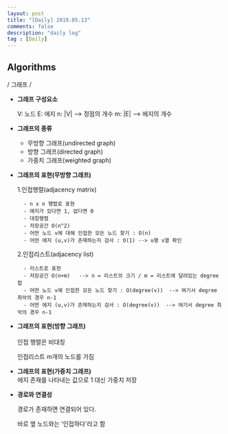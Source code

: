 ```yaml
---
layout: post
title: "[Daily] 2019.05.13"
comments: false
description: "daily log"
tag : [Daily]
---
```


## Algorithms
/ 그래프 /<br>

- **그래프 구성요소**<br>

    V: 노드 
    E: 에지
    n: |V|  -->  정점의 개수
    m: |E|  --> 에지의 개수

- **그래프의 종류**<br>

    - 무방향 그래프(undirected graph)
    - 방향 그래프(directed graph)
    - 가중치 그래프(weighted graph)

- **그래프의 표현(무방향 그래프)**<br>

    1.인접행렬(adjacency matrix)

        - n x n 행렬로 표현
        - 에지가 있다면 1, 없다면 0
        - 대칭행렬
        - 저장공간 O(n^2)
        - 어떤 노드 v에 대해 인접한 모든 노드 찾기 : O(n)
        - 어떤 에지 (u,v)가 존재하는지 검사 : O(1) --> u행 v열 확인

    2.인접리스트(adjacency list)
        
        - 리스트로 표현
        - 저장공간 O(n+m)   --> n = 리스트의 크기 / m = 리스트에 달려있는 degree 합
        - 어떤 노드 v에 인접한 모든 노드 찾기 : O(degree(v))  --> 여기서 degree 최악의 경우 n-1
        - 어떤 에지 (u,v)가 존재하는지 검사 : O(degree(v))  --> 여기서 degree 최악의 경우 n-1

- **그래프의 표현(방향 그래프)**<br>    
    인접 행렬은 비대칭
    
    인접리스트 m개의 노드를 가짐

- **그래프의 표현(가중치 그래프)**<br>
    에지 존재를 나타내는 값으로 1 대신 가중치 저장

- **경로와 연결성**<br>
    
    경로가 존재하면 연결되어 있다.

    바로 옆 노드와는 '인접하다'라고 함
